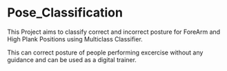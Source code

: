 # Pose_Classification

This Project aims to classify correct and incorrect posture for ForeArm and High Plank Positions using Multiclass Classifier.

This can correct posture of people performing excercise without any guidance and can be used as a digital trainer.









